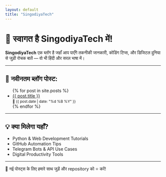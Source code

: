 ```yaml
---
layout: default
title: "SingodiyaTech"
---
```


# 👋 स्वागत है SingodiyaTech में!

**SingodiyaTech** एक ब्लॉग है जहाँ आप पाएँगे तकनीकी जानकारी, कोडिंग टिप्स, और डिजिटल दुनिया से जुड़ी रोचक बातें — वो भी हिंदी और सरल भाषा में।

---

## 📝 नवीनतम ब्लॉग पोस्ट:

<ul>
  {% for post in site.posts %}
    <li>
      <a href="{{ post.url }}">{{ post.title }}</a> <br/>
      <small>📅 {{ post.date | date: "%d %B %Y" }}</small>
    </li>
  {% endfor %}
</ul>

---

## 💡 क्या मिलेगा यहाँ?
- Python & Web Development Tutorials  
- GitHub Automation Tips  
- Telegram Bots & API Use Cases  
- Digital Productivity Tools

---

📌 नई पोस्ट्स के लिए हमारे साथ जुड़ें और repository को ⭐ करें!
